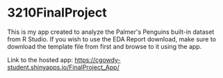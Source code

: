 # 3210FinalProject

This is my app created to analyze the Palmer's Penguins built-in dataset from R Studio.
If you wish to use the EDA Report download, make sure to download the template file from
first and browse to it using the app.

Link to the hosted app: https://cgowdy-student.shinyapps.io/FinalProject_App/
